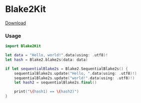 # Blake2Kit

[Download](https://github.com/Wanwire/Blake2Kit/releases/latest "download latest release")

### Usage
```swift
import Blake2Kit

let data = "Hello, world!".data(using: .utf8)!
let hash = Blake2.blake2s(data: data)

if let sequentialBlake2s = Blake2.SequentialBlake2s() {
    sequentialBlake2s.update("Hello, ".data(using: .utf8)!)
    sequentialBlake2s.update("world!".data(using: .utf8)!)
    let hash2 = sequentialBlake2s.final()

    print("\(hash1) == \(hash2)")
}

```

